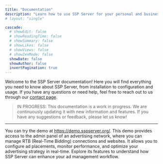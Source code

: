 ```yaml
---
title: "Documentation"
description: "Learn how to use SSP Server for your personal and business needs."
# layout: "single"

cascade:
  # showEdit: false
  # showReadingTime: false
  # showSummary: false
  # showLikes: false
  # showViews: false
  # showZenMode: false
  showDate: false
  showAuthor: false
  invertPagination: true
---
```


Welcome to the SSP Server documentation! Here you will find everything you need to know about SSP Server, from installation to configuration and usage. If you have any questions or need help, feel free to reach out to us through our [contact page](/contacts/).

> IN PROGRESS: This documentation is a work in progress. We are continuously updating it with new information and features. If you have any suggestions or feedback, please let us know!

---

You can try the demo at <https://demo.sspserver.org/>. This demo provides access to the admin panel of an advertising network, where you can manage RTB (Real-Time Bidding) connections and websites. It allows you to configure ad placements, monitor performance, and optimize your advertising strategy in real-time. Explore its features to understand how SSP Server can enhance your ad management workflow.
